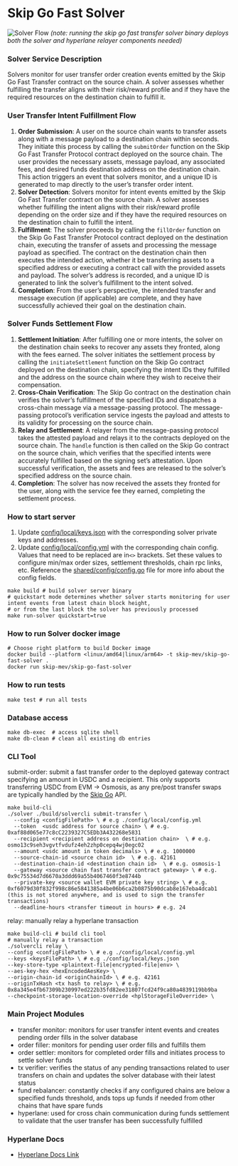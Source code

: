 # Skip Go Fast Solver

![Solver Flow](./img/solver_flow.png)
_(note: running the skip go fast transfer solver binary deploys both the solver and hyperlane relayer components needed)_

### Solver Service Description

Solvers monitor for user transfer order creation events emitted by the Skip Go Fast Transfer contract on the source chain. A solver assesses whether fulfilling the transfer aligns with their
risk/reward profile and if they have the required resources on the destination chain to fulfill it.

### User Transfer Intent Fulfillment Flow

1. **Order Submission**: A user on the source chain wants to transfer assets along with a message payload to a destination chain within seconds. They initiate this process by calling the `submitOrder` function on the
   Skip Go Fast Transfer Protocol contract deployed on the source chain. The user provides the necessary assets, message payload, any associated fees, and desired funds destination address on the destination chain. This action
   triggers an event that solvers monitor, and a unique ID is generated to map directly to the user’s transfer order intent.
2. **Solver Detection**: Solvers monitor for intent events emitted by the Skip Go Fast Transfer contract on the source chain. A solver assesses whether fulfilling the intent aligns with their
   risk/reward profile depending on the order size and if they have the required resources on the destination chain to fulfill the intent.
3. **Fulfillment**: The solver proceeds by calling the `fillOrder` function on the Skip Go Fast Transfer Protocol contract deployed on the destination chain, executing the transfer of assets and processing the message payload
   as specified. The contract on the destination chain then executes the intended action, whether it be transferring assets to a specified address or executing a contract call with the provided assets and payload. The solver’s
   address is recorded, and a unique ID is generated to link the solver’s fulfillment to the intent solved.
4. **Completion**: From the user’s perspective, the intended transfer and message execution (if applicable) are complete, and they have successfully achieved their goal on the destination chain.

### Solver Funds Settlement Flow

1. **Settlement Initiation**: After fulfilling one or more intents, the solver on the destination chain seeks to recover any assets they fronted, along with the fees earned. The solver initiates the settlement process by
   calling the `initiateSettlement` function on the Skip Go contract deployed on the destination chain, specifying the intent IDs they fulfilled and the address on the source chain where they wish to receive their compensation.
2. **Cross-Chain Verification**: The Skip Go contract on the destination chain verifies the solver’s fulfillment of the specified IDs and dispatches a cross-chain message via a message-passing protocol. The message-passing
   protocol’s verification service ingests the payload and attests to its validity for processing on the source chain.
3. **Relay and Settlement**: A relayer from the message-passing protocol takes the attested payload and relays it to the contracts deployed on the source chain. The `handle` function is then called on the Skip Go contract
   on the source chain, which verifies that the specified intents were accurately fulfilled based on the signing set’s attestation. Upon successful verification, the assets and fees are released to the solver’s specified
   address on the source chain.
4. **Completion**: The solver has now received the assets they fronted for the user, along with the service fee they earned, completing the settlement process.

### How to start server

1. Update [config/local/keys.json](config/local/keys.json) with the corresponding solver private keys and addresses.
2. Update [config/local/config.yml](config/local/config.yml) with the corresponding chain config. Values that need to be replaced are in`<>` brackets. Set these values to configure min/max order sizes, settlement thresholds, chain rpc links, etc. Reference the [shared/config/config.go](shared/config/config.go) file for more info about the config fields.

```shell
make build # build solver server binary
# quickstart mode determines whether solver starts monitoring for user intent events from latest chain block height,
# or from the last block the solver has previously processed
make run-solver quickstart=true 
```

### How to run Solver docker image
```shell
# Choose right platform to build Docker image
docker build --platform <linux/amd64|linux/arm64> -t skip-mev/skip-go-fast-solver .
docker run skip-mev/skip-go-fast-solver 
```

### How to run tests

```shell
make test # run all tests
```

### Database access

```shell
make db-exec  # access sqlite shell
make db-clean # clean all existing db entries
```

### CLI Tool
submit-order: submit a fast transfer order to the deployed gateway contract specifying an amount in USDC and a recipient.
This only supports transferring USDC from EVM -> Osmosis, as any pre/post transfer swaps are typically handled by the [Skip Go](https://docs.skip.build/go/general/getting-started) API. 
```shell
make build-cli
./solver ./build/solvercli submit-transfer \
  --config <configFilePath> \ # e.g ./config/local/config.yml 
  --token  <usdc address for source chain> \ # e.g. 0xaf88d065e77c8cC2239327C5EDb3A432268e5831 
  --recipient <recipient address on destination chain>  \ # e.g. osmo13c9seh3vgvtfvdufz4eh2zhp0cepq4wj0egc02
  --amount <usdc amount in token decimals> \ # e.g. 1000000
  --source-chain-id <source chain id>  \ # e.g. 42161
  --destination-chain-id <destination chain id>  \ # e.g. osmosis-1 
  --gateway <source chain fast transfer contract gateway> \ # e.g. 0x9c75534d7d6670a3ddd69a55b4067460f3e8744b 
  --private-key <source wallet EVM private key string> \ # e.g. 0xf6079d30f832f998c86e5841385a4be06b6ca2b0875b90dcab8e167eba4dcab1 (this is not stored anywhere, and is used to sign the transfer transactions)
  --deadline-hours <transfer timeout in hours> # e.g. 24
```

relay: manually relay a hyperlane transaction
```shell
make build-cli # build cli tool
# manually relay a transaction
./solvercli relay \
--config <configFilePath> \ # e.g ./config/local/config.yml 
--keys <keysFilePath> \ # e.g ./config/local/keys.json 
--key-store-type <plaintext-file|encrypted-file|env> \  
--aes-key-hex <hexEncodedAesKey> \ 
--origin-chain-id <originChainId> \ # e.g. 42161 
--originTxHash <tx hash to relay> \ # e.g. 0x8a345e4fb67309b230997ed222b35fd82ee31807fcd24f9ca80a4839119bb9ba
--checkpoint-storage-location-override <hplStorageFileOverride> \
```

### Main Project Modules

- transfer monitor: monitors for user transfer intent events and creates pending order fills in the solver database
- order filler: monitors for pending user order fills and fulfills them
- order settler: monitors for completed order fills and initiates process to settle solver funds
- tx verifier: verifies the status of any pending transactions related to user transfers on chain and updates the solver database
  with their latest status
- fund rebalancer: constantly checks if any configured chains are below a specified funds threshold, ands tops up funds if needed
  from other chains that have spare funds
- hyperlane: used for cross chain communication during funds settlement to validate that the user transfer has been successfully fulfilled

### Hyperlane Docs

- [Hyperlane Docs Link](https://docs.hyperlane.xyz/)
